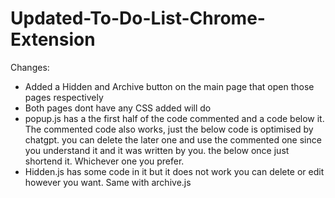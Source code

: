 # Updated-To-Do-List-Chrome-Extension

Changes:
- Added a Hidden and Archive button on the main page that open those pages respectively
- Both pages dont have any CSS added will do
- popup.js has a the first half of the code commented and a code below it. The commented code also works, just the below code is optimised by chatgpt. you can delete the later one and use the commented one since you understand it and it was written by you. the below once just shortend it. Whichever one you prefer.
- Hidden.js has some code in it but it does not work you can delete or edit however you want. Same with archive.js
